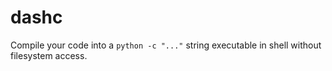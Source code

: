 # dashc
Compile your code into a `python -c "..."` string executable in shell without filesystem access.
